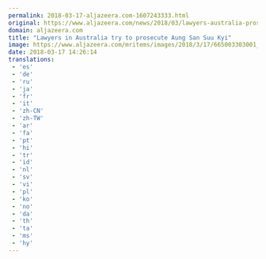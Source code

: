 ```yaml
---
permalink: 2018-03-17-aljazeera.com-1607243333.html
original: https://www.aljazeera.com/news/2018/03/lawyers-australia-prosecute-aung-san-suu-kyi-180317135819045.html
domain: aljazeera.com
title: "Lawyers in Australia try to prosecute Aung San Suu Kyi"
image: https://www.aljazeera.com/mritems/images/2018/3/17/665003303001_5753361565001_5753346301001-th.jpg
date: 2018-03-17 14:26:14
translations: 
 - 'es'
 - 'de'
 - 'ru'
 - 'ja'
 - 'fr'
 - 'it'
 - 'zh-CN'
 - 'zh-TW'
 - 'ar'
 - 'fa'
 - 'pt'
 - 'hi'
 - 'tr'
 - 'id'
 - 'nl'
 - 'sv'
 - 'vi'
 - 'pl'
 - 'ko'
 - 'no'
 - 'da'
 - 'th'
 - 'ta'
 - 'ms'
 - 'hy'
---
```


